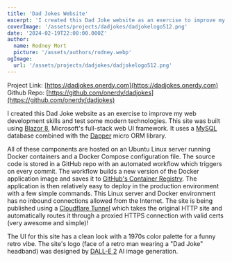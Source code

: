 ```yaml
---
title: 'Dad Jokes Website'
excerpt: 'I created this Dad Joke website as an exercise to improve my web development skills and test some modern technologies...'
coverImage: '/assets/projects/dadjokes/dadjokelogo512.png'
date: '2024-02-19T22:00:00.000Z'
author:
  name: Rodney Mort
  picture: '/assets/authors/rodney.webp'
ogImage:
  url: '/assets/projects/dadjokes/dadjokelogo512.png'
---
```


Project Link: [https://dadjokes.onerdy.com](https://dadjokes.onerdy.com)
Github Repo: [https://github.com/onerdy/dadjokes](https://github.com/onerdy/dadjokes)

I created this Dad Joke website as an exercise to improve my web development skills and test some modern technologies.  This site was built using [Blazor 8](https://learn.microsoft.com/en-us/aspnet/core/blazor/?view=aspnetcore-8.0), Microsoft's full-stack web UI framework.  It uses a [MySQL](https://www.mysql.com/) database combined with the [Dapper](https://www.learndapper.com/) micro ORM library.

All of these components are hosted on an Ubuntu Linux server running Docker containers and a Docker Compose configuration file.  The source code is stored in a GitHub repo with an automated workflow which triggers on every commit.  The workflow builds a new version of the Docker application image and saves it to [GitHub's Container Registry](https://docs.github.com/en/packages/working-with-a-github-packages-registry/working-with-the-container-registry).  The application is then relatively easy to deploy in the production environment with a few simple commands.  This Linux server and Docker environment has no inbound connections allowed from the Internet.  The site is being published using a [Cloudflare Tunnel](https://www.cloudflare.com/products/tunnel/) which takes the original HTTP site and automatically routes it through a proxied HTTPS connection with valid certs (very awesome and simple)!

The UI for this site has a clean look with a 1970s color palette for a funny retro vibe.  The site's logo (face of a retro man wearing a "Dad Joke" headband) was designed by [DALL-E 2](https://openai.com/dall-e-2) AI image generation.